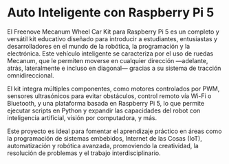 # Auto Inteligente con Raspberry Pi 5

El Freenove Mecanum Wheel Car Kit para Raspberry Pi 5 es un completo y versátil kit educativo diseñado para introducir a estudiantes, entusiastas y desarrolladores en el mundo de la robótica, la programación y la electrónica. Este vehículo inteligente se caracteriza por el uso de ruedas Mecanum, que le permiten moverse en cualquier dirección —adelante, atrás, lateralmente e incluso en diagonal— gracias a su sistema de tracción omnidireccional.

El kit integra múltiples componentes, como motores controlados por PWM, sensores ultrasónicos para evitar obstáculos, control remoto vía Wi-Fi o Bluetooth, y una plataforma basada en Raspberry Pi 5, lo que permite ejecutar scripts en Python y expandir las capacidades del robot con inteligencia artificial, visión por computadora, y más.

Este proyecto es ideal para fomentar el aprendizaje práctico en áreas como la programación de sistemas embebidos, Internet de las Cosas (IoT), automatización y robótica avanzada, promoviendo la creatividad, la resolución de problemas y el trabajo interdisciplinario.
